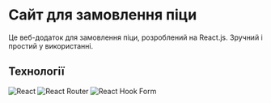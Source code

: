 # Сайт для замовлення піци
Це веб-додаток для замовлення піци, розроблений на React.js. Зручний і простий у використанні.
## Технології

![React](https://img.shields.io/badge/react-%2320232a.svg?style=flat-square&logo=react&logoColor=%2361DAFB)
![React Router](https://img.shields.io/badge/React_Router-CA4245?style=flat-square&logo=react-router&logoColor=white)
![React Hook Form](https://img.shields.io/badge/React%20Hook%20Form-%23EC5990.svg?style=flat-square&logo=reacthookform&logoColor=white)


